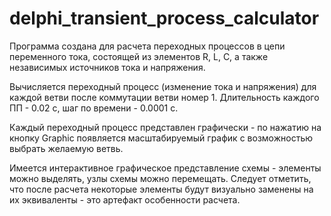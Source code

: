 # delphi_transient_process_calculator
Программа создана для расчета переходных процессов в цепи переменного тока, состоящей из элементов R, L, C, а также независимых источников тока и напряжения.

Вычисляется переходный процесс (изменение тока и напряжения) для каждой ветви после коммутации ветви номер 1. Длительность каждого ПП - 0.02 с, шаг по времени - 0.0001 с.

Каждый переходный процесс представлен графически - по нажатию на кнопку Graphic появляется масштабируемый график с возможностью выбрать желаемую ветвь.

Имеется интерактивное графическое представление схемы - элементы можно выделять, узлы схемы можно перемещать. Следует отметить, что после расчета некоторые элементы будут визуально заменены на их эквиваленты - это артефакт особенности расчета.
